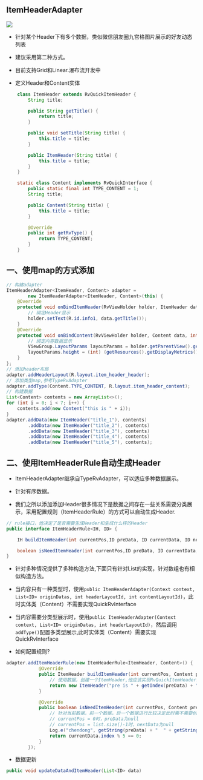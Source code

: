 ## ItemHeaderAdapter

![](http://7xtjec.com1.z0.glb.clouddn.com/item_header.png)

- 针对某个Header下有多个数据，类似微信朋友圈九宫格图片展示的好友动态列表

- 建议采用第二种方式。

- 目前支持Grid和Linear.瀑布流开发中

- 定义Header和Content实体

```java
    class ItemHeader extends RvQuickItemHeader {
        String title;

        public String getTitle() {
            return title;
        }

        public void setTitle(String title) {
            this.title = title;
        }

        public ItemHeader(String title) {
            this.title = title;
        }
    }

    static class Content implements RvQuickInterface {
        public static final int TYPE_CONTENT = 1;
        String title;

        public Content(String title) {
            this.title = title;
        }

        @Override
        public int getRvType() {
            return TYPE_CONTENT;
        }
    }
```


## 一、使用map的方式添加

```java
// 构建adapter
ItemHeaderAdapter<ItemHeader, Content> adapter =
        new ItemHeaderAdapter<ItemHeader, Content>(this) {
    @Override
    protected void onBindItemHeader(RvViewHolder holder, ItemHeader data, int pos, int type) {
        // 绑定Header显示
        holder.setText(R.id.info1, data.getTitle());
    }
    @Override
    protected void onBindContent(RvViewHolder holder, Content data, int pos, int type) {
        // 绑定内容数据显示
        ViewGroup.LayoutParams layoutParams = holder.getParentView().getLayoutParams();
        layoutParams.height = (int) (getResources().getDisplayMetrics().widthPixels / 3.0f);
    }
};
// 添加header布局
adapter.addHeaderLayout(R.layout.item_header_header);
// 添加类型map,参考TypeRvAdapter
adapter.addType(Content.TYPE_CONTENT, R.layout.item_header_content);
// 构建数据
List<Content> contents = new ArrayList<>();
for (int i = 0; i < 7; i++) {
    contents.add(new Content("this is " + i));
}
adapter.addData(new ItemHeader("title_1"), contents)
        .addData(new ItemHeader("title_2"), contents)
        .addData(new ItemHeader("title_3"), contents)
        .addData(new ItemHeader("title_4"), contents)
        .addData(new ItemHeader("title_5"), contents);
```


##  二、使用ItemHeaderRule自动生成Header

- ItemHeaderAdapter继承自TypeRvAdapter，可以适应多种数据展示。

- 针对有序数据。

- 我们之所以添加添加Header很多情况下是数据之间存在一些关系需要分类展示，采用配置规则（ItemHeaderRule）的方式可以自动生成Header.

```java
// rule接口，他决定了是否需要生成Header和生成什么样的Header
public interface ItemHeaderRule<IH, ID> {

    IH buildItemHeader(int currentPos,ID preData, ID currentData, ID nextData);

    boolean isNeedItemHeader(int currentPos,ID preData, ID currentData, ID nextData);
}
```

- 针对多种情况提供了多种构造方法,下面只有针对List的实现，针对数组也有相似构造方法。

- 当内容只有一种类型时，使用`public ItemHeaderAdapter(Context context, List<ID> originDatas, int headerLayoutId, int contentLayoutId)`，此时实体类（Content）不需要实现QuickRvInterface

- 当内容需要分类型展示时，使用`public ItemHeaderAdapter(Context context, List<ID> originDatas, int headerLayoutId)`，然后调用`addType()`配置多类型展示,此时实体类（Content）需要实现QuickRvInterface

- 如何配置规则?

```java
adapter.addItemHeaderRule(new ItemHeaderRule<ItemHeader, Content>() {
            @Override
            public ItemHeader buildItemHeader(int currentPos, Content preData, Content currentData, Content nextData) {
                // 使用数据，创建一个ItemHeader,他应该实现RvQuickItemHeader接口
                return new ItemHeader("pre is " + getIndex(preData) + " current is " + getIndex(currentData) + " next is " + getIndex(nextData));
            }

            @Override
            public boolean isNeedItemHeader(int currentPos, Content preData, Content currentData, Content nextData) {
                // 针对当前数据，前一个数据，后一个数据进行比较决定此时需不需要创建Header
                // currentPos = 0时，preData为null
                // currentPos = list.size()-1时，nextData为null
                Log.e("chendong", getString(preData) + "  " + getString(currentData) + "  " + getString(nextData));
                return currentData.index % 5 == 0;
            }
        });
```


- 数据更新

```java
public void updateDataAndItemHeader(List<ID> data)
```




